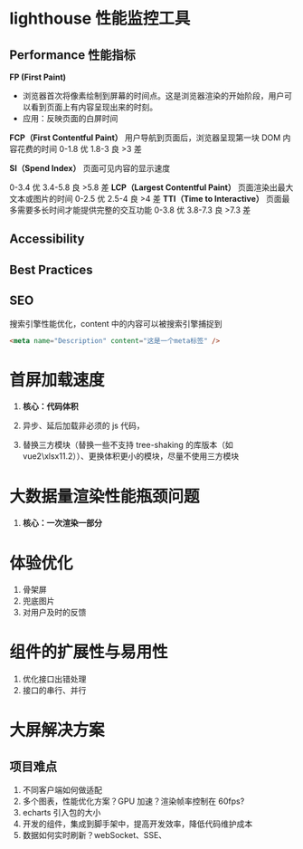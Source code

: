 # lighthouse 性能监控工具

## Performance 性能指标

**FP (First Paint)**

- 浏览器首次将像素绘制到屏幕的时间点。这是浏览器渲染的开始阶段，用户可以看到页面上有内容呈现出来的时刻。
- 应用：反映页面的白屏时间

**FCP（First Contentful Paint）**
用户导航到页面后，浏览器呈现第一块 DOM 内容花费的时间
0-1.8 优
1.8-3 良
\>3 差

**SI（Spend Index）**
页面可见内容的显示速度

0-3.4 优
3.4-5.8 良
\>5.8 差
**LCP（Largest Contentful Paint）**
页面渲染出最大文本或图片的时间
0-2.5 优
2.5-4 良
\>4 差
**TTI（Time to Interactive）**
页面最多需要多长时间才能提供完整的交互功能
0-3.8 优
3.8-7.3 良
\>7.3 差

## Accessibility

## Best Practices

## SEO

搜索引擎性能优化，content 中的内容可以被搜索引擎捕捉到

```html
<meta name="Description" content="这是一个meta标签" />
```

# 首屏加载速度

1. **核心：代码体积**

2. 异步、延后加载非必须的 js 代码，

3. 替换三方模块（替换一些不支持 tree-shaking 的库版本（如 vue2\xlsx11.2））、更换体积更小的模块，尽量不使用三方模块

# 大数据量渲染性能瓶颈问题

1. **核心：一次渲染一部分**

# 体验优化

1. 骨架屏
2. 兜底图片
3. 对用户及时的反馈

# 组件的扩展性与易用性

1. 优化接口出错处理
2. 接口的串行、并行

# 大屏解决方案

## 项目难点

1. 不同客户端如何做适配
2. 多个图表，性能优化方案？GPU 加速？渲染帧率控制在 60fps?
3. echarts 引入包的大小
4. 开发的组件，集成到脚手架中，提高开发效率，降低代码维护成本
5. 数据如何实时刷新？webSocket、SSE、
